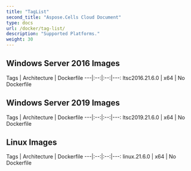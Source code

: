 ```yaml
---
title: "TagList"
second_title: "Aspose.Cells Cloud Document"
type: docs
url: /docker/tag-list/
description: "Supported Platforms."
weight: 30
---
```


## Windows Server 2016 Images ##

Tags |	Architecture | Dockerfile 
---|:--:|:--:|---:
ltsc2016.21.6.0 | x64   | No Dockerfile


## Windows Server 2019 Images ##

Tags |	Architecture | Dockerfile 
---|:--:|:--:|---:
ltsc2019.21.6.0 | x64   | No Dockerfile


## Linux Images ##

Tags |	Architecture | Dockerfile 
---|:--:|:--:|---:
linux.21.6.0 | x64   | No Dockerfile
